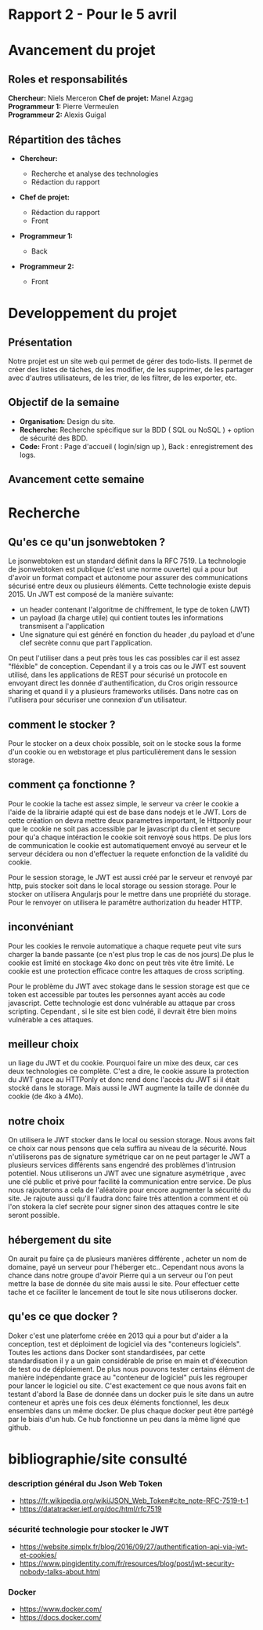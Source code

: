 # Rapport 2 - Pour le 5 avril

# Avancement du projet
## Roles et responsabilités
**Chercheur:** Niels Merceron 
**Chef de projet:** Manel Azgag   
**Programmeur 1:** Pierre Vermeulen  
**Programmeur 2:** Alexis Guigal 

## Répartition des tâches
- **Chercheur:** 
  - Recherche et analyse des technologies
  - Rédaction du rapport 

- **Chef de projet:**  
  - Rédaction du rapport 
  - Front

- **Programmeur 1:**  
  - Back 

- **Programmeur 2:**
  - Front
  
  
# Developpement du projet
## Présentation
Notre projet est un site web qui permet de gérer des todo-lists. Il permet de créer des listes de tâches, de les modifier, de les supprimer, de les partager avec d'autres utilisateurs, de les trier, de les filtrer, de les exporter, etc.  

## Objectif de la semaine
- **Organisation:** Design du site. 
- **Recherche:** Recherche spécifique sur la BDD ( SQL ou NoSQL ) + option de sécurité des BDD.
- **Code:** Front : Page d'accueil ( login/sign up ), Back : enregistrement des logs.

## Avancement cette semaine
  
  

# Recherche

## Qu'es ce qu'un jsonwebtoken ?

  Le jsonwebtoken est un standard définit dans la RFC 7519. 
  La technologie de jsonwebtoken est publique (c'est une norme ouverte) qui a pour but d'avoir un format compact et autonome pour assurer des communications sécurisé entre deux ou plusieurs éléments.
  Cette technologie existe depuis 2015.
  Un JWT est composé de la manière suivante:
  - un header contenant l'algoritme de chiffrement, le type de token (JWT)
  - un payload (la charge utile) qui contient toutes les informations transmisent a l'application
  - Une signature qui est généré en fonction du header ,du payload et d'une clef secrète connu que part l'application.

  On peut l'utiliser dans a peut près tous les cas possibles car il est assez "fléxible" de conception. Cependant il y a trois cas ou le JWT est souvent utilisé,
  dans les applications de REST pour sécurisé un protocole en envoyant direct les donnée d'authentification, du Cros origin ressource sharing et quand il y a plusieurs frameworks utilisés. 
  Dans notre cas on l'utilisera pour sécuriser une connexion d'un utilisateur.


## comment le stocker ?
   Pour le stocker on a deux choix possible, soit on le stocke sous la forme d'un cookie ou en webstorage et plus particulièrement dans le session storage.

## comment ça fonctionne ?

  Pour le cookie la tache est assez simple, le serveur va créer le cookie a l'aide de la librairie adapté qui est de base dans nodejs et le JWT.
  Lors de cette création on devra mettre deux parametres important, le Httponly pour que le cookie ne soit pas accessible par le javascript du client et secure pour qu'a chaque intéraction le cookie soit renvoyé sous https.
  De plus lors de communication le cookie est automatiquement envoyé au serveur et le serveur décidera ou non d'effectuer la requete enfonction de la validité du cookie.

  Pour le session storage, le JWT  est aussi créé par le serveur et renvoyé par http, puis stocker soit dans le local storage ou session storage. Pour le stocker on utilisera Angularjs pour le mettre dans une propriété du storage.
  Pour le renvoyer on utilisera le paramêtre authorization du header HTTP.

## inconvéniant

Pour les cookies le renvoie automatique a chaque requete peut vite surs charger la bande passante (ce n'est plus trop le cas de nos jours).De plus le cookie est limité en stockage 4ko donc on peut très vite être limité.
Le cookie est une protection efficace contre les attaques de cross scripting.

Pour le problème du JWT avec stokage dans le session storage est que ce token est accessible par toutes les personnes ayant accès au code javascript. Cette technologie est donc vulnérable au attaque par cross scripting. 
Cependant , si le site est bien codé, il devrait être bien moins vulnérable a ces attaques.  

## meilleur choix 

un liage du JWT et du cookie. Pourquoi faire un mixe des deux, car ces deux technologies ce complète. C'est a dire, le cookie assure la protection du JWT grace au HTTPonly et donc rend donc l'accès du JWT si il était stocké dans le storage. 
Mais aussi le JWT augmente la taille de donnée du cookie (de 4ko à 4Mo).

## notre choix 

On utilisera le JWT stocker dans le local ou session storage.
Nous avons fait ce choix car nous pensons que cela suffira au niveau de la sécurité.
Nous n'utiliserons pas de signature symétrique car on ne peut partager le JWT a plusieurs services différents sans engendré des problèmes d'intrusion potentiel.
Nous utiliserons un JWT avec une signature asymétrique , avec une clé public et privé pour facilité la communication entre service. De plus nous rajouterons a cela de l'aléatoire pour encore augmenter la sécurité du site.
Je rajoute aussi qu'il faudra donc faire très attention a comment et où l'on stokera la clef secrète pour signer sinon des attaques contre le site seront possible.


## hébergement du site

On aurait pu faire ça de plusieurs manières différente , acheter un nom de domaine, payé un serveur pour l'héberger etc..
Cependant nous avons la chance dans notre groupe d'avoir Pierre qui a un serveur ou l'on peut mettre la base de donnée du site mais aussi le site. 
Pour effectuer cette tache et ce faciliter le lancement de tout le site nous utiliserons docker.

## qu'es ce que docker ?

Doker c'est une platerfome créée en 2013 qui a pour but d'aider a la conception, test et déploiment de logiciel via des "conteneurs logiciels".
Toutes les actions dans Docker sont standardisées, par cette standardisation il y a un gain considérable de prise en main et d'éxecution de test ou de déploiement.
De plus nous pouvons tester certains élément de manière indépendante grace au "conteneur de logiciel" puis les regrouper pour lancer le logiciel ou site.
C'est exactement ce que nous avons fait en testant d'abord la Base de donnée dans un docker puis le site dans un autre conteneur et après une fois ces deux éléments fonctionnel, les deux ensembles dans un même docker.
De plus chaque docker peut être partégé par le biais d'un hub. Ce hub fonctionne un peu dans la même ligné que github.


# bibliographie/site consulté

### description général du Json Web Token
  - https://fr.wikipedia.org/wiki/JSON_Web_Token#cite_note-RFC-7519-t-1
  - https://datatracker.ietf.org/doc/html/rfc7519

### sécurité technologie pour stocker le JWT
  - https://website.simplx.fr/blog/2016/09/27/authentification-api-via-jwt-et-cookies/
  - https://www.pingidentity.com/fr/resources/blog/post/jwt-security-nobody-talks-about.html

### Docker
 - https://www.docker.com/
 - https://docs.docker.com/
